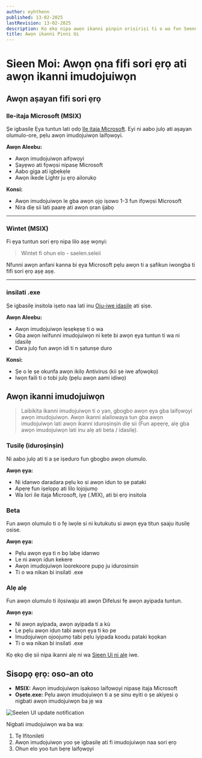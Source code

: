 ```yaml
---
author: eyhthenn
published: 13-02-2025
lastRevision: 13-02-2025
description: Kọ ẹkọ nipa awọn ikanni pinpin oriṣiriṣi ti o wa fun Seenn UI
title: Awọn ikanni Pinni Ui
---
```


# Sieen Moi: Awọn ọna fifi sori ẹrọ ati awọn ikanni imudojuiwọn

## Awọn aṣayan fifi sori ẹrọ

### Ile-itaja Microsoft (MSIX)

Ṣe igbasilẹ Ẹya tuntun lati ọdọ
[Ile itaja Microsoft](https://www.microsoft.com/store). Eyi ni aabo julọ ati
aṣayan olumulo-ore, pẹlu awọn imudojuiwọn laifọwọyi.

**Awọn Aleebu:**

- Awọn imudojuiwọn aifọwọyi
- Ṣayẹwo ati fọwọsi nipasẹ Microsoft
- Aabo giga ati igbẹkẹle
- Awọn ikede Lightr ju ẹrọ ailorukọ

**Konsi:**

- Awọn imudojuiwọn le gba awọn ọjọ iṣowo 1-3 fun ifọwọsi Microsoft
- Nira diẹ sii lati paarẹ ati awọn ọran ijabọ

---

### Wintet (MSIX)

Fi ẹya tuntun sori ẹrọ nipa lilo aṣẹ wọnyi:

> Wintet fi ohun elo - saelen.seleii

Nfunni awọn anfani kanna bi ẹya Microsoft pẹlu awọn ti a ṣafikun iwongba ti fifi
sori ẹrọ aṣẹ aṣẹ.

---

### insilati .exe

Ṣe igbasilẹ insitola iṣeto naa lati inu
[Oju-iwe idasilẹ](https://github.com/eythaann/Seelen-UI/releases) ati ṣiṣe.

**Awọn Aleebu:**

- Awọn imudojuiwọn lẹsẹkẹsẹ ti o wa
- Gba awọn iwifunni imudojuiwọn ni kete bi awọn ẹya tuntun ti wa ni idasilẹ
- Dara julọ fun awọn idi ti n ṣatunṣe duro

**Konsi:**

- Ṣe o le ṣe okunfa awọn ikilọ Antivirus (kii ṣe iwe afọwọkọ)
- Iwọn faili ti o tobi julọ (pẹlu awọn aami idiwọ)

## Awọn ikanni imudojuiwọn

> Laibikita ikanni imudojuiwọn ti o yan, gbogbo awọn ẹya gba laifọwọyi awọn
> imudojuiwọn. Awọn ikanni alailowaya tun gba awọn imudojuiwọn lati awọn ikanni
> iduroṣinṣin diẹ sii (Fun apẹẹrẹ, alẹ gba awọn imudojuiwọn lati inu alẹ ati
> beta / idasilẹ).

### Tusilẹ (iduroṣinṣin)

Ni aabo julọ ati ti a ṣe iṣeduro fun gbogbo awọn olumulo.

**Awọn ẹya:**

- Ni idanwo daradara pẹlu ko si awọn idun to ṣe pataki
- Apẹrẹ fun iṣelọpọ ati lilo lojojumọ
- Wa lori ile itaja Microsoft, iyẹ (.MIX), ati bi ẹrọ insitola

### Beta

Fun awọn olumulo ti o fẹ iwọle si ni kutukutu si awọn ẹya titun ṣaaju itusilẹ
osise.

**Awọn ẹya:**

- Pẹlu awọn ẹya ti n bọ labẹ idanwo
- Le ni awọn idun kekere
- Awọn imudojuiwọn loorekoore pupọ ju idurosinsin
- Ti o wa nikan bi insilati .exe

### Alẹ alẹ

Fun awọn olumulo ti ilọsiwaju ati awọn Difelusi fẹ awọn ayipada tuntun.

**Awọn ẹya:**

- Ni awọn ayipada, awọn ayipada ti a kù
- Le pẹlu awọn idun tabi awọn ẹya ti ko pe
- Imudojuiwọn ojoojumọ tabi pẹlu iyipada koodu pataki kọọkan
- Ti o wa nikan bi insilati .exe

Kọ ẹkọ diẹ sii nipa ikanni alẹ ni wa
[Sieen Ui ni alẹ](https://seelen.io/blog/nightly) iwe.

## Sisopọ ẹrọ: oso-an oto

- **MSIX:** Awọn imudojuiwọn iṣakoso laifọwọyi nipasẹ itaja Microsoft
- **Oṣete.exe:** Pẹlu awọn imudojuiwọn ti a ṣe sinu eyiti o ṣe akiyesi ọ nigbati
  awọn imudojuiwọn ba jẹ wa

![Seelen UI update notification](https://github.com/Seelen-Inc/slu-blog/blob/master/blog/seelen-ui-distribution-channels/image.png?raw=true)

Nigbati imudojuiwọn wa ba wa:

1. Tẹ Ifitonileti
2. Awọn imudojuiwọn yoo ṣe igbasilẹ ati fi imudojuiwọn naa sori ẹrọ
3. Ohun elo yoo tun bẹrẹ laifọwọyi
